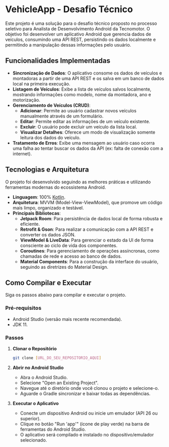 # VehicleApp - Desafio Técnico 

Este projeto é uma solução para o desafio técnico proposto no processo seletivo para Analista de Desenvolvimento Android da Tecnomotor. O objetivo foi desenvolver um aplicativo Android que gerencia dados de veículos, consumindo uma API REST, persistindo os dados localmente e permitindo a manipulação dessas informações pelo usuário.

## Funcionalidades Implementadas

* **Sincronização de Dados**: O aplicativo consome os dados de veículos e montadoras a partir de uma API REST e os salva em um banco de dados local na primeira execução.
* **Listagem de Veículos**: Exibe a lista de veículos salvos localmente, mostrando informações como modelo, nome da montadora, ano e motorização.
* **Gerenciamento de Veículos (CRUD)**:
    * **Adicionar**: Permite ao usuário cadastrar novos veículos manualmente através de um formulário.
    * **Editar**: Permite editar as informações de um veículo existente.
    * **Excluir**: O usuário pode excluir um veículo da lista local.
    * **Visualizar Detalhes**: Oferece um modo de visualização somente leitura dos dados do veículo.
* **Tratamento de Erros**: Exibe uma mensagem ao usuário caso ocorra uma falha ao tentar buscar os dados da API (ex: falta de conexão com a internet).

## Tecnologias e Arquitetura

O projeto foi desenvolvido seguindo as melhores práticas e utilizando ferramentas modernas do ecossistema Android.

* **Linguagem**: 100% [Kotlin](https://kotlinlang.org/).
* **Arquitetura**: MVVM (Model-View-ViewModel), que promove um código mais limpo, organizado e testável.
* **Principais Bibliotecas**:
    * **Jetpack Room**: Para persistência de dados local de forma robusta e eficiente.
    * **Retrofit & Gson**: Para realizar a comunicação com a API REST e converter os dados JSON.
    * **ViewModel & LiveData**: Para gerenciar o estado da UI de forma consciente ao ciclo de vida dos componentes.
    * **Coroutines**: Para gerenciamento de operações assíncronas, como chamadas de rede e acesso ao banco de dados.
    * **Material Components**: Para a construção da interface do usuário, seguindo as diretrizes do Material Design.

## Como Compilar e Executar

Siga os passos abaixo para compilar e executar o projeto.

### Pré-requisitos

* Android Studio (versão mais recente recomendada).
* JDK 11.

### Passos

1.  **Clonar o Repositório**
    ```bash
    git clone [URL_DO_SEU_REPOSITORIO_AQUI]
    ```
2.  **Abrir no Android Studio**
    * Abra o Android Studio.
    * Selecione "Open an Existing Project".
    * Navegue até o diretório onde você clonou o projeto e selecione-o.
    * Aguarde o Gradle sincronizar e baixar todas as dependências.

3.  **Executar o Aplicativo**
    * Conecte um dispositivo Android ou inicie um emulador (API 26 ou superior).
    * Clique no botão "Run 'app'" (ícone de play verde) na barra de ferramentas do Android Studio.
    * O aplicativo será compilado e instalado no dispositivo/emulador selecionado.
